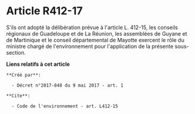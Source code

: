 # Article R412-17

S'ils ont adopté la délibération prévue à l'article L. 412-15, les conseils régionaux de Guadeloupe et de La Réunion, les
assemblées de Guyane et de Martinique et le conseil départemental de Mayotte exercent le rôle du ministre chargé de
l'environnement pour l'application de la présente sous-section.

**Liens relatifs à cet article**

	**Créé par**:

	  - Décret n°2017-848 du 9 mai 2017 - art. 1

	**Cite**:

	  - Code de l'environnement - art. L412-15
